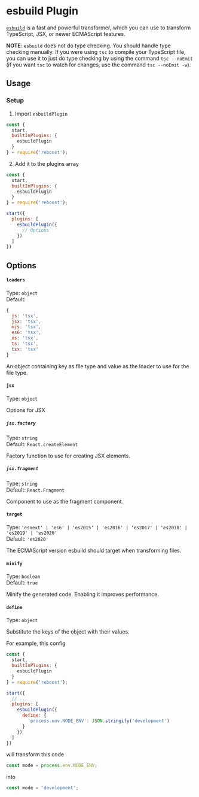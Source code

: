 # esbuild Plugin
[`esbuild`](https://github.com/evanw/esbuild) is a fast and powerful transformer,
which you can use to transform TypeScript, JSX, or newer ECMAScript features.

**NOTE**: `esbuild` does not do type checking. You should handle type checking manually.
If you were using `tsc` to compile your TypeScript file, you can use it to just do type checking by using the command
`tsc --noEmit` (if you want `tsc` to watch for changes, use the command `tsc --noEmit -w`).

## Usage
### Setup
1. Import `esbuildPlugin`
```js
const {
  start,
  builtInPlugins: {
    esbuildPlugin
  }
} = require('reboost');
```
2. Add it to the plugins array
```js
const {
  start,
  builtInPlugins: {
    esbuildPlugin
  }
} = require('reboost');

start({
  plugins: [
    esbuildPlugin({
      // Options
    })
  ]
})
```

## Options
#### `loaders`
Type: `object`\
Default:
```js
{
  js: 'tsx',
  jsx: 'tsx',
  mjs: 'tsx',
  es6: 'tsx',
  es: 'tsx',
  ts: 'tsx',
  tsx: 'tsx'
}
```

An object containing key as file type and value as the loader to use for the file type.

#### `jsx`
Type: `object`

Options for JSX

##### `jsx.factory`
Type: `string`\
Default: `React.createElement`

Factory function to use for creating JSX elements.

##### `jsx.fragment`
Type: `string`\
Default: `React.Fragment`

Component to use as the fragment component.

#### `target`
Type: `'esnext' | 'es6' | 'es2015' | 'es2016' | 'es2017' | 'es2018' | 'es2019' | 'es2020'`\
Default: `'es2020'`

The ECMAScript version esbuild should target when transforming files.

#### `minify`
Type: `boolean`\
Default: `true`

Minify the generated code. Enabling it improves performance.

#### `define`
Type: `object`

Substitute the keys of the object with their values.

For example, this config
```js
const {
  start,
  builtInPlugins: {
    esbuildPlugin
  }
} = require('reboost');

start({
  // ...
  plugins: [
    esbuildPlugin({
      define: {
        'process.env.NODE_ENV': JSON.stringify('development')
      }
    })
  ]
})
```
will transform this code
```js
const mode = process.env.NODE_ENV;
```
into
```js
const mode = 'development';
```
